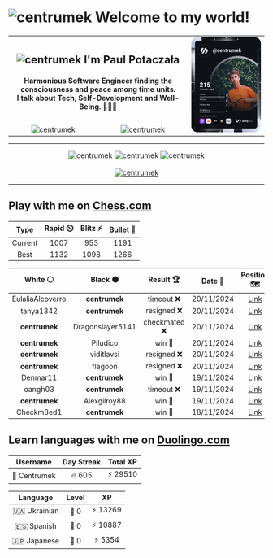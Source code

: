 <h1>
  <img
    src="https://emojis.slackmojis.com/emojis/images/1531849430/4246/blob-sunglasses.gif"
    width="30"
    alt="centrumek"
  />
  Welcome to my world!
</h1>

<table>
  <tbody>
    <tr>
      <td align="center" width="70%" colspan="2">
        <h2>
          <img
            src="https://raw.githubusercontent.com/MartinHeinz/MartinHeinz/master/wave.gif"
            width="30px"
            alt="centrumek"
          />
          I'm Paul Potaczała
        </h2>
        <h4>
          Harmonious Software Engineer finding the consciousness and peace among time units.
          <br/>
          I talk about Tech, Self-Development and Well-Being. 🌿🧘🚀
        </h4>
      </td>
      <td width="30%" rowspan="2">
        <a href="https://app.daily.dev/centrumek">
          <img
            src="./devcard.svg"
            alt="centrumek"
          />
        </a>
      </td>
    </tr>
    <tr align="center">
      <td>
        <img
          src="https://komarev.com/ghpvc/?username=centrumek&label=visitors&color=0e75b6&style=flat"
          alt="centrumek"
        >
      </td>
      <td>
        <a href="https://stackoverflow.com/users/14496012/centrumek">
          <img
            src="https://stackoverflow.com/users/flair/14496012.png?theme=dark"
            alt="centrumek"
          >
        </a>
      </td>
    </tr>
  </tbody>
</table>

---
<div align="center">
  <img 
    src="https://github-readme-stats.vercel.app/api?username=centrumek&show_icons=true&count_private=true&theme=dark&hide_border=true&hide=issues,contribs&bg_color=00000000"
    alt="centrumek"
  />
  <img
    src="https://github-readme-stats.vercel.app/api/top-langs/?username=centrumek&layout=compact&hide_border=true&theme=dark&bg_color=00000000&langs_count=6&exclude_repo=air-statistic-app"
    alt="centrumek"
  />
  <img 
    src="https://github-readme-streak-stats.herokuapp.com?user=centrumek&theme=dark&hide_border=true&background=FFFFFF00"
    alt="centrumek"
  />
  <br/>
  <br/>
  <a href="https://www.buymeacoffee.com/centrumek">
    <img
      src="https://cdn.buymeacoffee.com/buttons/v2/default-orange.png"
      height="50"
      width="210"
      alt="centrumek"
    />
  </a>
</div>

---

## Play with me on [Chess.com](https://www.chess.com/member/centrumek)

<div align="center">
<!--START_SECTION:chessStats-->
<!-- Automatically generated with https://github.com/Balastrong/chess-stats-action -->

| Type | Rapid ⏲️ | Blitz ⚡ | Bullet 🔫 |
|:---:|:---:|:---:|:---:|
| Current | 1007 | 953 | 1191 |
| Best | 1132 | 1098 | 1266 |

| White ⚪ | Black ⚫ | Result 🏆 | Date 📅 | Position 🗺️ | Type 🕕 |
|:---:|:---:|:---:|:---:|:---:|:---:|
| EulaliaAlcoverro | **centrumek** | timeout ❌ | 20/11/2024 | <a href="http://www.ee.unb.ca/cgi-bin/tervo/fen.pl?select=8/8/R3k3/2n5/8/KP3P2/P1r5/8 b - -">Link</a> | Bullet |
| tanya1342 | **centrumek** | resigned ❌ | 20/11/2024 | <a href="http://www.ee.unb.ca/cgi-bin/tervo/fen.pl?select=8/2R5/5kp1/5p2/8/8/1P4PP/5K2 b - -">Link</a> | Bullet |
| **centrumek** | Dragonslayer5141 | checkmated ❌ | 20/11/2024 | <a href="http://www.ee.unb.ca/cgi-bin/tervo/fen.pl?select=2br2k1/1p3ppp/1K3b2/r1q5/P7/6P1/7P/R2Q1BNR w - -">Link</a> | Bullet |
| **centrumek** | Piludico | win 🥇 | 20/11/2024 | <a href="http://www.ee.unb.ca/cgi-bin/tervo/fen.pl?select=rn1qkbnr/ppp2ppp/8/4p3/4P1Q1/3P4/PPP3PP/RNB1KBNR b KQkq -">Link</a> | Bullet |
| **centrumek** | viditlavsi | resigned ❌ | 20/11/2024 | <a href="http://www.ee.unb.ca/cgi-bin/tervo/fen.pl?select=1k3r2/p1p5/1p6/4p3/P1P1r3/8/1P4p1/2K5 w - -">Link</a> | Bullet |
| **centrumek** | flagoon | resigned ❌ | 20/11/2024 | <a href="http://www.ee.unb.ca/cgi-bin/tervo/fen.pl?select=6k1/p6p/1ppbq1p1/3p4/1P1P4/B1KP4/P7/8 w - - 0 34">Link</a> | Daily |
| Denmar11 | **centrumek** | win 🥇 | 19/11/2024 | <a href="http://www.ee.unb.ca/cgi-bin/tervo/fen.pl?select=r1k4r/p2q4/1pp4n/3pR3/3PpN1p/1PN1P3/P1P5/2K1Q1R1 w - -">Link</a> | Bullet |
| oangh03 | **centrumek** | timeout ❌ | 19/11/2024 | <a href="http://www.ee.unb.ca/cgi-bin/tervo/fen.pl?select=8/7r/5k2/6PP/5P2/2P3K1/8/8 b - -">Link</a> | Bullet |
| **centrumek** | Alexgilroy88 | win 🥇 | 19/11/2024 | <a href="http://www.ee.unb.ca/cgi-bin/tervo/fen.pl?select=1r4k1/p1Q2ppp/8/q7/3P4/1P5P/PK6/4r3 b - -">Link</a> | Bullet |
| Checkm8ed1 | **centrumek** | win 🥇 | 18/11/2024 | <a href="http://www.ee.unb.ca/cgi-bin/tervo/fen.pl?select=3k4/1p1n4/p1pN4/2Pp4/3P2p1/2NB2P1/PP3P2/2K5 w - -">Link</a> | Bullet |

<!--END_SECTION:chessStats-->
</div>

## Learn languages with me on [Duolingo.com](https://www.duolingo.com/profile/Centrumek)

<div align="center">
<!--START_SECTION:duolingoStats-->
<!-- Automatically generated with https://github.com/centrumek/duolingo-readme-stats-->

| Username | Day Streak | Total XP |
|:---:|:---:|:---:|
| 👤 Centrumek | 🔥 605 | ⚡ 29510 |

| Language | Level | XP |
|:---:|:---:|:---:|
| 🇺🇦 Ukrainian | 👑 0 | ⚡ 13269 |
| 🇪🇸 Spanish | 👑 0 | ⚡ 10887 |
| 🇯🇵 Japanese | 👑 0 | ⚡ 5354 |

<!--END_SECTION:duolingoStats-->
</div>
<!--
**centrumek/centrumek** is a ✨ _special_ ✨ repository because its `README.md` (this file) appears on your GitHub profile.

Here are some ideas to get you started:

- 🔭 I’m currently working on ...
- 🌱 I’m currently learning ...
- 👯 I’m looking to collaborate on ...
- 🤔 I’m looking for help with ...
- 💬 Ask me about ...
- 📫 How to reach me: ...
- 😄 Pronouns: ...
- ⚡ Fun fact: ...
-->

